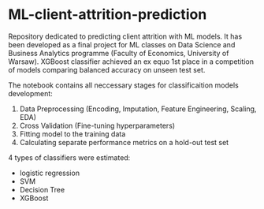 # ML-client-attrition-prediction
Repository dedicated to predicting client attrition with ML models. It has been developed as a final project for ML classes on Data Science and Business Analytics programme (Faculty of Economics, University of Warsaw). XGBoost classifier achieved an ex equo 1st place in a competition of models comparing balanced accuracy on unseen test set.

The notebook contains all neccessary stages for classificaition models development:
1. Data Preprocessing (Encoding, Imputation, Feature Engineering, Scaling, EDA)
2. Cross Validation (Fine-tuning hyperparameters)
3. Fitting model to the training data
4. Calculating separate performance metrics on a hold-out test set 

4 types of classifiers were estimated:
- logistic regression
- SVM
- Decision Tree
- XGBoost
